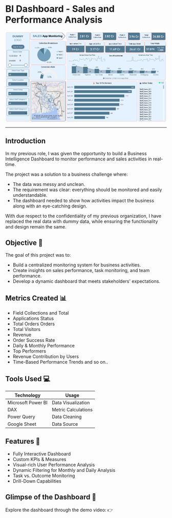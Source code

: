 # BI Dashboard - Sales and Performance Analysis

![Dashboard Preview](https://github.com/Didar-Rashed/Owner-avatar-BI-Dashboard-Sale-and-Performance-Analysis/blob/main/Screenshot%202025-02-27%20222428.png)

***
## Introduction
In my previous role, I was given the opportunity to build a Business Intelligence Dashboard to monitor performance and sales activities in real-time.

The project was a solution to a business challenge where:

+ The data was messy and unclean.
+ The requirement was clear: everything should be monitored and easily understandable.
+ The dashboard needed to show how activities impact the business along with an eye-catching design.

With due respect to the confidentiality of my previous organization, I have replaced the real data with dummy data, while ensuring the functionality and design remain the same.

## Objective 🎯
The goal of this project was to:

+ Build a centralized monitoring system for business activities.
+ Create insights on sales performance, task monitoring, and team performance.
+ Develop a dynamic dashboard that meets stakeholders' expectations.

## Metrics Created 📊
 + Field Collections and Total
 + Applications Status
 + Total Orders Orders
 + Total Visitors
 + Revenue
 + Order Success Rate
 + Daily & Monthly Performance
 + Top Performers
 + Revenue Contribution by Users
 + Time-Based Performance Trends and so on..

## Tools Used 💻
| Technology | Usage |
|----------|----------|
| Microsoft Power BI   | Data Visualization   |
| DAX   | Metric Calculations   |
| Power Query  | Data Cleaning   |
| Google Sheet  | Data Source   |

## Features 🔑
+ Fully Interactive Dashboard
+ Custom KPIs & Measures
+ Visual-rich User Performance Analysis
+ Dynamic Filtering for Monthly and Daily Analysis
+ Task vs. Outcome Monitoring
+ Drill-Down Capabilities

## Glimpse of the Dashboard 🎥
Explore the dashboard through the demo video: 👉


